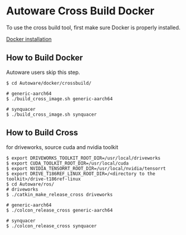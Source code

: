 # Autoware Cross Build Docker
To use the cross build tool, first make sure Docker is properly installed.

[Docker installation](https://docs.docker.com/engine/installation/linux/docker-ce/ubuntu/)

## How to Build Docker
Autoware users skip this step.
```
$ cd Autoware/docker/crossbuild/

# generic-aarch64
$ ./build_cross_image.sh generic-aarch64

# synquacer
$ ./build_cross_image.sh synquacer
```

## How to Build Cross
for driveworks, source cuda and nvidia toolkit
```
$ export DRIVEWORKS_TOOLKIT_ROOT_DIR=/usr/local/driveworks
$ export CUDA_TOOLKIT_ROOT_DIR=/usr/local/cuda
$ export NVIDIA_TENSORRT_ROOT_DIR=/usr/local/nvidia/tensorrt
$ export DRIVE_T186REF_LINUX_ROOT_DIR=/<directory to the toolkit>/drive-t186ref-linux
$ cd Autoware/ros/
# driveworks
$ ./catkin_make_release_cross driveworks
 
# generic-aarch64
$ ./colcon_release_cross generic-aarch64

# synquacer
$ ./colcon_release_cross synquacer
```
